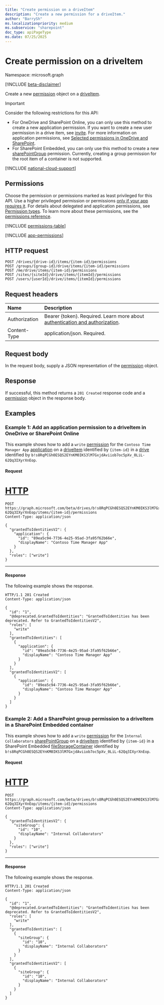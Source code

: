 ```yaml
---
title: "Create permission on a driveItem"
description: "Create a new permission for a driveItem."
author: "BarrySh"
ms.localizationpriority: medium
ms.subservice: "sharepoint"
doc_type: apiPageType
ms.date: 07/25/2025
---
```


# Create permission on a driveItem
Namespace: microsoft.graph

[!INCLUDE [beta-disclaimer](../../includes/beta-disclaimer.md)]

Create a new [permission](../resources/permission.md) object on a [driveItem](../resources/permission.md).

> [!IMPORTANT]
> Consider the following restrictions for this API:
>
> - For OneDrive and SharePoint Online, you can only use this method to create a new application permission. If you want to create a new user permission in a drive item, see [invite](./driveitem-invite.md). For more information on application permissions, see [Selected permissions in OneDrive and SharePoint](../../../concepts/permissions-selected-overview.md).
> - For SharePoint Embedded, you can only use this method to create a new [sharePointGroup](../resources/sharepointgroup.md) permission. Currently, creating a group permission for the root item of a container is not supported.

[!INCLUDE [national-cloud-support](../../includes/all-clouds.md)]

## Permissions
Choose the permission or permissions marked as least privileged for this API. Use a higher privileged permission or permissions [only if your app requires it](/graph/permissions-overview#best-practices-for-using-microsoft-graph-permissions). For details about delegated and application permissions, see [Permission types](/graph/permissions-overview#permission-types). To learn more about these permissions, see the [permissions reference](/graph/permissions-reference).

<!-- { "blockType": "permissions", "name": "driveitem_post_permissions" } -->
[!INCLUDE [permissions-table](../includes/permissions/driveitem-post-permissions-permissions.md)]

[!INCLUDE [app-permissions](../includes/sharepoint-embedded-app-driveitem-permissions.md)]

## HTTP request

<!-- {
  "blockType": "ignored"
}
-->
``` http
POST /drives/{drive-id}/items/{item-id}/permissions
POST /groups/{group-id}/drive/items/{item-id}/permissions
POST /me/drive/items/{item-id}/permissions
POST /sites/{siteId}/drive/items/{itemId}/permissions
POST /users/{userId}/drive/items/{itemId}/permissions
```

## Request headers
|Name|Description|
|:---|:---|
|Authorization|Bearer {token}. Required. Learn more about [authentication and authorization](/graph/auth/auth-concepts).|
|Content-Type|application/json. Required.|

## Request body
In the request body, supply a JSON representation of the [permission](../resources/permission.md) object.

## Response

If successful, this method returns a `201 Created` response code and a [permission](../resources/permission.md) object in the response body.

## Examples

### Example 1: Add an application permission to a driveItem in OneDrive or SharePoint Online

This example shows how to add a `write` [permission](../resources/permission.md) for the `Contoso Time Manager App` [application](../resources/identity.md) on a [driveItem](../resources/driveitem.md) identified by `{item-id}` in a [drive](../resources/drive.md) identified by `b!s8RqPCGh0ESQS2EYnKM0IKS3lM7GxjdAviiob7oc5pXv_0LiL-62Qq3IXyrXnEop`.

#### Request

# [HTTP](#tab/http)
<!-- { "blockType": "request", "name": "driveitem-post-permissions-1", "scopes": "filestoragecontainer.selected", "target": "action" } -->

```http
POST https://graph.microsoft.com/beta/drives/b!s8RqPCGh0ESQS2EYnKM0IKS3lM7GxjdAviiob7oc5pXv_0LiL-62Qq3IXyrXnEop/items/{item-id}/permissions
Content-Type: application/json

{
  "grantedToIdentitiesV2": {
    "application": {
      "id": "89ea5c94-7736-4e25-95ad-3fa95f62b66e",
      "displayName": "Contoso Time Manager App"
    }
  },
  "roles": ["write"]
}
```

---

#### Response

The following example shows the response.

<!-- {
  "blockType": "response",
  "truncated": true,
  "@odata.type": "microsoft.graph.permission"
}
-->
``` http
HTTP/1.1 201 Created
Content-Type: application/json

{
  "id": "1",
  "@deprecated.GrantedToIdentities": "GrantedToIdentities has been deprecated. Refer to GrantedToIdentitiesV2",
  "roles": [
    "write"
  ],
  "grantedToIdentities": [
    {
      "application": {
        "id": "89ea5c94-7736-4e25-95ad-3fa95f62b66e",
        "displayName": "Contoso Time Manager App"
      }
    }
  ],
  "grantedToIdentitiesV2": [
    {
      "application": {
        "id": "89ea5c94-7736-4e25-95ad-3fa95f62b66e",
        "displayName": "Contoso Time Manager App"
      }
    }
  ]
}
```

### Example 2: Add a SharePoint group permission to a driveItem in a SharePoint Embedded container

This example shows how to add a `write` [permission](../resources/permission.md) for the `Internal Collaborators` [sharePointGroup](../resources/sharepointgroup.md) on a [driveItem](../resources/driveitem.md) identified by `{item-id}` in a SharePoint Embedded [fileStorageContainer](../resources/filestoragecontainer.md) identified by `b!s8RqPCGh0ESQS2EYnKM0IKS3lM7GxjdAviiob7oc5pXv_0LiL-62Qq3IXyrXnEop`.

#### Request

# [HTTP](#tab/http)
<!-- { "blockType": "request", "name": "driveitem-post-permissions-2", "scopes": "filestoragecontainer.selected", "target": "action" } -->

```http
POST https://graph.microsoft.com/beta/drives/b!s8RqPCGh0ESQS2EYnKM0IKS3lM7GxjdAviiob7oc5pXv_0LiL-62Qq3IXyrXnEop/items/{item-id}/permissions
Content-Type: application/json

{
  "grantedToIdentitiesV2": {
    "siteGroup": {
      "id": "10",
      "displayName": "Internal Collaborators"
    }
  },
  "roles": ["write"]
}
```

---

#### Response

The following example shows the response.

<!-- {
  "blockType": "response",
  "truncated": true,
  "@odata.type": "microsoft.graph.permission"
}
-->
``` http
HTTP/1.1 201 Created
Content-Type: application/json

{
  "id": "1",
  "@deprecated.GrantedToIdentities": "GrantedToIdentities has been deprecated. Refer to GrantedToIdentitiesV2",
  "roles": [
    "write"
  ],
  "grantedToIdentities": [
    {
      "siteGroup": {
        "id": "10",
        "displayName": "Internal Collaborators"
      }
    }
  ],
  "grantedToIdentitiesV2": [
    {
      "siteGroup": {
        "id": "10",
        "displayName": "Internal Collaborators"
      }
    }
  ]
}
```

<!-- {
  "type": "#page.annotation",
  "section": "documentation",
  "tocPath": "Items/Permissions/Create driveitem permissions"
} -->
